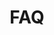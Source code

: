 ---
title: FAQ
faqs:
    -
        title: General
        questions:
            -
                question: 'What is TradeHero?'
                answer: 'TradeHero is a gamified social trading app that allows you to trade and replicate the behaviour of other users automatically. It is ranked the #1 finance app in over 90 countries. You can learn how to trade, experiment with virtual cash, follow heroes , and compete in trading competitions. When you''re ready, toggle the LIVE button to fund your account to start trading and replicating trades with real money.'
            -
                question: 'Is TradeHero a free app?'
                answer: 'Yes, TradeHero is a free mobile app – free to download and free to use!'
            -
                question: 'Which devices is TradeHero available on?'
                answer: 'TradeHero is available for both iOS and Android devices.'
            -
                question: 'How is TradeHero regulated?'
                answer: 'TradeHero is a trading name of ayondo markets. ayondo markets Limited is authorised and regulated by the Financial Conduct Authority (FCA); our FCA register number is 184333.'
            -
                question: 'How can I earn money from TradeHero?'
                answer: 'You can earn money by making profits on your LIVE trading, and winning cash prizes* in virtual trading competitions.'
            -
                question: 'What is a virtual trading competition?'
                answer: 'A virtual trading competition in TradeHero is a special mode held for a specific timeframe designed to enable eligible participants to trade stocks virtually within the mobile application. Prizes will be awarded in accordance with these specific Terms and Conditions of participation.'
            -
                question: 'How do I join virtual trading competitions?'
                answer: 'You can join competitions by going to the Competitions tab and then tapping on any available competition.'
            -
                question: 'How do I refer my friends?'
                answer: 'You can refer your friends by clicking the top left button and sending invitations via Facebook, Messenger, Whatsapp, SMS, Email, and other channels.'
            -
                question: 'Is there a system in place to prevent abuse?'
                answer: 'Rest assured that we are constantly monitoring and taking all necessary measures to prevent abuse. Our dedicated team of software engineers are working round the clock to make sure that all loopholes are closed. If you suspect any abuse please contact us at <a href="mailto:ssupport@tradehero.mobi?Subject=[Live Support]" target="_top">support@tradehero.mobi</a> and we will investigate the matter.'
            -
                question: 'Is this the final version?'
                answer: 'We are continually improving TradeHero in light of your feedback. We strongly recommend that you update your app when prompted, for the latest features and benefits.'
    -
        title: 'Virtual Trading'
        questions:
            -
                question: 'How do I trade?'
                answer: 'Every user starts with an $100,000 initial virtual cash to trade with. Buy equities and forex in the buy screen to begin your trading journey. With TradeHero, you can search which stocks heroes are trading in real time, find and follow heroes based on your personal preferences and judgement, and copy the trades you like immediately. Once you are confident with the trades that you have in the virtual trading, you can start to fund your account, and trade with real money.'
            -
                question: 'How many exchanges and currency pairs can I trade on?'
                answer: 'In virtual mode, you get to trade with near real-time quotes across 35 stock exchanges and 38 currency pairs.'
            -
                question: 'What is the maximum number of shares per transaction?'
                answer: 'It depends on the trading mode you are in. In virtual mode, you can trade as much as you would like based on how much cash you have left. Whereas for LIVE mode, each product has a maximum quantity defined. That’s the maximum one can enter in the transaction.'
            -
                question: 'Will I get notified whenever I execute a trade?'
                answer: 'For virtual trading mode, there is no notification when you execute a trade..'
        special_notes:
            -
                text: '*Terms & Conditions apply.'
    -
        title: 'Live Trading'
        description: 'Once you are ready for LIVE trading, you can toggle to your LIVE trading account with a tap. If you want to start trading with real money you will need to open a LIVE account, and fund your account. This can be easily done by using a credit card. However, in LIVE trading mode your profits and losses really matter!'
        questions:
            -
                question: 'How can I open a LIVE account?'
                answer: 'In order to open a LIVE account, you would have to successfully complete our onboarding process. As a FCA regulated firm, we are obliged to verify the identity of all our clients’.'
            -
                question: 'Do you have any loss protection features?'
                answer: 'The Loss Protection is triggered when the account balance (including open positions in profit or loss) reaches or falls below the amount you have set.</br></br>Limited risk with free guaranteed stop loss**. Apply stop loss orders to limit the losses in adverse market conditions; moreover, the guaranteed stops* are free of charge'
            -
                question: 'Can I remove my stop-loss value?'
                answer: 'Yes, you can remove the stop-loss value by simply tapping on it after you execute the trade at the “Open Position Summary” section.'
            -
                question: 'Can I change the currency of my LIVE account?'
                answer: 'Currently the only available currency in your LIVE account is US dollar.'
            -
                question: 'Why can’t I invest my whole account value into one trade?'
                answer: 'You will not be able to put your whole account value into one trade. There is a max lot size per transaction as a security feature to protect you from investing your entire account value in one trade.'
            -
                question: 'Why does the app ask me to log in again at the transaction page in LIVE mode?'
                answer: 'This is an added security measure because you will be trading with real money in LIVE mode.'
            -
                question: 'I don’t feel confident with trading in LIVE mode. Can I go back to virtual mode and practice further?'
                answer: 'Yes you can. Just tap on the toggle to go back to virtual mode'
            -
                question: 'I’m in LIVE mode. How can I sign out from LIVE mode?'
                answer: 'You can tap on left menu icon then select LIVE settings and sign out.'
            -
                question: 'Will I be notified whenever I execute a trade?'
                answer: 'For live trading, you will receive an immediate email notification for the trade you have performed or if the position reaches Stop-Loss or Take-Profit values.'
            -
                question: 'What are the spreads in TradeHero LIVE'
                answer: 'We offer access to a large range of global markets with tight spreads, fast execution and low minimum stake sizes.<br /><br /> <div> <p><h4>Shares</h4></p><div> <table class="table table-striped" style="width: 100%"> <thead> <tr> <th width="80%">Country</th> <th width="20%">Spread in %</th> </tr></thead> <tbody> <tr> <th width="80%">Germany</th> <th width="20%">0.1</th> </tr></tbody> </table> </div></div>'
        special_notes:
            -
                text: '* Applicable to futures only'
            -
                text: '**Please note that free guaranteed stops do not apply to all products and are subject to trade size restrictions which may vary for each product.'
    -
        title: 'Trading Terminology'
        questions:
            -
                question: 'What is ROI?'
                answer: 'The Return on Investment (“ROI”) is the most important value to track. It is the percentage increase in the value of the stocks you have purchased on a periodic basis. It is used to calculate your position on the global leaderboards. Keeping a consistently positive ROI is the best way to gather a huge amount of followers!'
            -
                question: 'What is P&L?'
                answer: 'TThe Profit and Loss ("P&L") is the sum of the realised and unrealised profits for each of the stocks (or "positions") that you hold. The unrealised portion of your P&L will change each day in regular mode and in real-time within competition mode, depending on the current market price of the stock. Producing a high P&L means that you are making good use of your trading cash!'
            -
                question: 'What is P&L on your profile page?'
                answer: 'The net aggregate P&L on your profile page is the change in currency value of your portfolio (gain or loss) since you started using TradeHero.'
            -
                question: 'What is short selling?'
                answer: 'Short selling is the sale of a security that the seller has borrowed. This feature is enabled for the latest version of TradeHero for both virtual and LIVE versions.'
            -
                question: 'What does invested mean?'
                answer: 'The amount of money you used to purchase stocks.'
            -
                question: 'What does open value mean?'
                answer: 'The current market value of your unsold stocks.'
            -
                question: 'What does quantity mean?'
                answer: 'Number of shares of a specific stock you currently hold.'
            -
                question: 'What is Avg. Price?'
                answer: 'The average purchase price of a stock you bought over time.'
            -
                question: 'What is Total Value?'
                answer: 'Current value of your portfolio (including the initial $100,000)'
            -
                question: 'What do you mean by cash?'
                answer: 'Cash amount available to you now for additional trading (investment)'
            -
                question: 'What are followers?'
                answer: 'The number of users who can view your trading activity'
            -
                question: 'What is unusual volume?'
                answer: 'It is when the volume is greater than the historical average daily range'
            -
                question: 'What does “lot size” mean?'
                answer: 'A measure or quantity increment acceptable to or specified by the party offering to buy or sell. Used also as an alternative term for lot quantity.'
            -
                question: 'What does “lot size” mean?'
                answer: 'A measure or quantity increment acceptable to or specified by the party offering to buy or sell. Used also as an alternative term for lot quantity.'
            -
                question: 'What does price action mean?'
                answer: 'Percentage of change between previous day closes and 50 day MA (moving average).'
    -
        title: 'Market Rules'
        questions:
            -
                question: 'What securities can I trade in virtual trading and LIVE trading mode?'
                answer: 'In virtual trading mode, you can trade with near real-time quotes across 35 exchanges, - NYSE (USA), SGX (Singapore), NASDAQ + PINK + AMEX (USA), HKEX (Hong Kong), LSE (London), XETRA (Germany), MLSE (Milan), TSX (Toronto), TSXV (Toronto), SIBE (Spain), AMS, BRU, PAR, LIS (EuroNext), ASX (Australia), NZX (New Zealand) SHA, SHE (China), JKT (Indonesia), KRX, KOSDAQ (Korea), TPE (Taiwan), SET (Thailand), PSE (Philippines), MYX (Malaysia), TSE (Tokyo), NSE, BSE (India), XTSO (Nasdaq Stockholm), SIX (Switzerland), ISE (Rep. Ireland). In LIVE trading mode, you can trade with real-time quotes. There are 105 stock CFDs, 16 Forex pairs, 7 indices and 2 commodities. They are all accessible within the app.'
            -
                question: 'Can I choose my own trade price?'
                answer: 'No. TradeHero obtains and assigns the stock price based on the current Ask price if you are buying, and Bid price if you are selling, or if neither is available, the last traded price from the market.'
            -
                question: 'Can you close my positions?'
                answer: 'Yes, the platform can close your position(s) automatically if you have a losing position and not enough funds in your account to guarantee it (margin). This protects you from losing more money than you deposit. The platform will close your position(s) when your margin indicator drops below 25%. Your positions will be closed following the order of their opening* (“first in, first out” principle) until the margin level is over 25% again.'
            -
                question: 'Can I trade outside local market trading hours? If so, what price do I get?'
                answer: 'Unfortunately, you cannot at the moment, but do watch this space!'
            -
                question: 'Is there a minimum holding period for stocks?'
                answer: 'For virtual trading, there is a 60-minute minimum holding period outside of competition mode. This is because of the possible delay of stock prices from our data feeds. However, when you join a competition there is no minimum holding period for stocks. For LIVE trading, there is no price delay and holding period. You could sell shares immediately after buying them.'
            -
                question: 'What is the maximum number of shares per transaction?'
                answer: 'Currently, TradeHero limits each transaction to a certain fraction of trading volume of a particular stock, in order to simulate real market conditions.'
            -
                question: 'Why is there a lag in the prices of the stock?'
                answer: 'TradeHero collects data across different stock exchanges and time zones. For LIVE trading, there is no price delay and no gap between the real time data and our stock prices. For virtual trading,  some lag may be inevitable for this mode, but we are working to minimize the gap.'
        special_notes:
            -
                text: '*If the market of the instrument for this position is closed, the platform will close the first position with an opened market.'
    -
        title: 'Client money'
        questions:
            -
                question: 'What payment methods do you accept?'
                answer: 'All LIVE portfolios are managed in USD. We accept major credit cards (Visa, Master), debit cards and Bank wire transfers.'
            -
                question: 'How long does it take to fund my account?'
                answer: 'If you use credit or debit card, your account will be funded immediately subject to successful approval by the card issuer. If you send money via bank transfer, it may take up to 5 working days.'
            -
                question: 'How can I withdraw money from my account?'
                answer: 'You can either withdraw to your registered debit/credit card or via bank wire. If you have done at least one card payment, you have the option to select and credit back to that card. Otherwise you have provide your account details to our customer service (support@tradehero.mobi) so they can credit to your bank account.'
            -
                question: 'How long does it take to withdraw money from my account?'
                answer: 'Withdrawal of funds will be processed within 5 business days. If you made your withdrawal request after 12:30 (GMT), they will be processed the following working day.'
            -
                question: 'Do you charge any fees for funding my account?'
                answer: 'There are no credit/debit card and bank wire transaction fees. As for bank wire transfers, if a transfer incurs a transaction fee, this will be taken off the amount that you transfer.'
            -
                question: 'Do you charge any fees for withdrawing money?'
                answer: 'Sending funds back via credit/debit card is free of charge. For bank transfers there are only bank fees* and no additional fees on our side. Please keep in mind that for security reasons we will most likely return your money using the same payment method you have initially used for your deposit.'
            -
                question: 'Can I fund my account through someone else’s bank account or credit card?'
                answer: 'No, unless you have a proof of joint account with the someone.'
            -
                question: 'Is my money safe and secure?'
                answer: 'Yes, your money is safe. TradeHero is the trading name of ayondo markets Limited. ayondo markets Limited is authorised and regulated by the Financial Conduct Authority (“FCA”) and is covered by the Financial Services Compensation Scheme (“FSCS”). The FSCS will settle the shortfall to the extent of £50,000 per person. Please refer to FSCS website for more details. The FCA has very strict regulations about client money designed to protect retail and professional clients. TradeHero is fully committed to following these regulations in both the letter and the spirit. In addition, the FSCS would compensate clients if TradeHero were unable to meet its financial obligations.If you still have any questions about the security of the app or your money, please don''t hesitate to contact us via services@tradehero.mobi'
            -
                question: 'What is the minimum amount you can deposit and trade with?'
                answer: 'Minimum deposit is USD 100.'
            -
                question: 'How do dividends work in TradeHero LIVE?'
                answer: 'If you hold a position in a company that has decided to distribute a part of its corporate profits to its shareholders, this will be reflected in your position accordingly. Depending on the direction of your position, you will either be eligible to receive the payment or you will need to pay. The dividend adjustment is applied to your account if you still hold your position after the close the day before the ex-dividend day (also called ex-div). The ex-div day is the first day when the share trades without the dividend. For more information please consult this <a target="_blank" href="http://grav.tradehero.mobi/user/pages/03.faq/_faq/Dividends%20with%20TradeHero%20LIVE.pdf">PDF with details</a>.'
            -
                question: 'How does overnight financing work in TradeHero LIVE?'
                answer: 'Other costs, apart from the spread, you need to take into account when dealing in CFDs are the daily financing charges. Financing charges represent the cost of borrowing the capital that is needed in order to open a position. CFDs positions that remain open over-night are subject to those charges, incurred on daily basis. A long position attracts the financing charges, as effectively, by depositing initial margin, you borrow capital from us to cover the rest of it (i.e. the difference between the initial margin and the total value). For short position, on the other hand, financing interest may be credited to your account, as the opposite applies, meaning, you lend capital to us. For more information please consult this <a target="_blank" href="http://grav.tradehero.mobi/user/pages/03.faq/_faq/Overnight%20Financing%20with%20TradeHero%20LIVE.pdf">PDF with details</a>.'
    -
        title: 'Registration process for LIVE account'
        questions:
            -
                question: 'Can I skip the five steps needed for a TradeHero LIVE account?'
                answer: 'Unfortunately not. This is a requirement to get your TradeHero LIVE account up and running. This is the quickest and safest way for your personal information to be verified by us electronically. This will accelerate the account opening process for you.'
            -
                question: 'During the account verification process, what if I don’t have an identity card or proof of residence, can I submit the required documents at a later time?'
                answer: 'Yes, you can still go ahead and submit your application request. Your application status will indicate to upload documents so you can upload later or one of our customer service agents will call you to assist you later.'
            -
                question: 'Why do you need a copy of my ID card and proof of residence?'
                answer: 'As a regulated investment firm, we are obliged to verify the identity of every client and therefore may request proof of ID and address.'
            -
                question: 'Is it safe to send you a copy of my ID card and proof of residence?'
                answer: 'We are a covered by Data Protection Act 1998. All information you provide to us is kept confidential and is used only for identification purposes.'
                
---